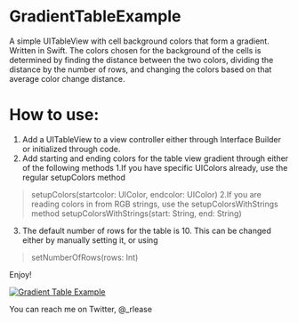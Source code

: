 GradientTableExample
====================

A simple UITableView with cell background colors that form a gradient. Written in Swift. The colors chosen for the 
background of the cells is determined by finding the distance between the two colors, dividing the distance by the number
of rows, and changing the colors based on that average color change distance. 

How to use:
===========

1. Add a UITableView to a view controller either through Interface Builder or initialized through code. 
2. Add starting and ending colors for the table view gradient through either of the following methods
  1.If you have specific UIColors already, use the regular setupColors method
  >setupColors(startcolor: UIColor, endcolor: UIColor)
  2.If you are reading colors in from RGB strings, use the setupColorsWithStrings method
  >setupColorsWithStrings(start: String, end: String)
3. The default number of rows for the table is 10. This can be changed either by manually setting it, or using
  > setNumberOfRows(rows: Int)
  
Enjoy!

[![Gradient Table Example](http://www.gfycat.com/ImmediateLavishInchworm)](http://www.gfycat.com/ImmediateLavishInchworm)

You can reach me on Twitter, @_rlease
